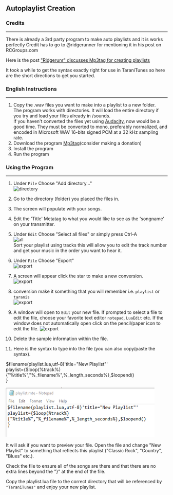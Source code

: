 ## Autoplaylist Creation

### Credits
--------------------

There is already a 3rd party program to make auto playlists and it is works perfectly
Credit has to go to @ridgerunner for mentioning it in his post on RCGroups.com

Here is the post ["Ridgerunr" discusses Mp3tag for creating playlists](https://www.rcgroups.com/forums/showpost.php?p=31361271&postcount=41772)

It took a while to get the syntax exactly right for use in TaraniTunes so here are the short directions to get you started.

### English Instructions
--------------------

1. Copy the .wav files you want to make into a playlist to a new folder.    
    The program works with directories.  It will load the entire directory if you try and load your files already in /sounds.     
If you haven't converted the files yet using [Audacity](http://www.audacityteam.org), now would be a good time.  They must be converted to mono, preferably normalized, and encoded in Microsoft WAV 16-bits signed PCM at a 32 kHz sampling rate.
2. Download the program [Mp3tag](http://www.mp3tag.de/en/)(consider making a donation)
3. Install the program
4. Run the program

### Using the Program
------------
1. Under `File` Choose "Add directory..."        
![directory](screenshot2/directory.PNG )

1.  Go to the directory (folder) you placed the files in.
2.  The screen will populate with your songs.
3.  Edit the 'Title' Metatag to what you would like to see as the 'songname' on your transmitter.
4.  Under `Edit` Choose "Select all files" or simply press Ctrl-A       
![all](screenshot2/all.PNG )  
Sort your playlist using tracks this will allow you to edit the track number and get your music in the order you want to hear it.
5. Under `File` Choose "Export"        
![export](screenshot2/export.PNG )
6. A screen will appear click the star to make a new conversion.    
![export](screenshot2/export1.PNG )
7. conversion make it something that you will remember  i.e.  `playlist` or `taranis`   
![export](screenshot2/export2.PNG )
8. A window will open to `Edit` your new file.
  If prompted to select a file to edit the file, choose your favorite text editor `notepad`, `LuaEdit` etc.
  If the window does not automatically open click on the pencil/paper icon to edit the file.
![export](screenshot2/export3.PNG )  
9. Delete the sample information within the file.
10. Here is the syntax to type into the file (you can also copy/paste the syntax).

$filename(playlist.lua,utf-8)'title="New Playlist"'   
playlist={$loop(%track%)    
{"%title%","%_filename%",%_length_seconds%},$loopend()   
}    

![syntax](screenshot2/syntax.PNG )

It will ask if you want to preview your file. Open the file and change "New Playlist" to something that reflects this playlist ("Classic Rock", "Country", "Blues" etc.).   

Check the file to ensure all of the songs are there and that there are no extra lines beyond the "}" at the end of the file.    

Copy the playlist.lua file to the correct directory that will be referenced by `"TaraniTunes"`
and enjoy your new playlist.
